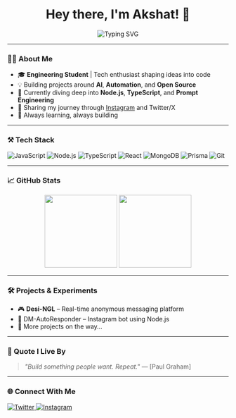 <h1 align="center">Hey there, I'm Akshat! 👋</h1>

<p align="center">
  <img src="https://readme-typing-svg.herokuapp.com?font=Fira+Code&size=22&pause=1000&center=true&vCenter=true&width=440&lines=Passionate+Coder+%F0%9F%94%A5;Engineering+Mind+%E2%9C%A8;AI+Explorer+%F0%9F%A4%96;Lifelong+Learner+%F0%9F%93%9A" alt="Typing SVG" />
</p>

---

### 🧑‍💻 About Me

- 🎓 **Engineering Student** | Tech enthusiast shaping ideas into code
- 💡 Building projects around **AI**, **Automation**, and **Open Source**
- 🌱 Currently diving deep into **Node.js**, **TypeScript**, and **Prompt Engineering**
- 🚀 Sharing my journey through [Instagram](https://instagram.com/aksshh.exe) and Twitter/X  
- 🧠 Always learning, always building

---

### ⚒️ Tech Stack

![JavaScript](https://img.shields.io/badge/-JavaScript-F7DF1E?style=flat-square&logo=javascript&logoColor=000)
![Node.js](https://img.shields.io/badge/-Node.js-339933?style=flat-square&logo=node.js&logoColor=white)
![TypeScript](https://img.shields.io/badge/-TypeScript-3178C6?style=flat-square&logo=typescript&logoColor=white)
![React](https://img.shields.io/badge/-React-61DAFB?style=flat-square&logo=react&logoColor=black)
![MongoDB](https://img.shields.io/badge/-MongoDB-47A248?style=flat-square&logo=mongodb&logoColor=white)
![Prisma](https://img.shields.io/badge/-Prisma-2D3748?style=flat-square&logo=prisma&logoColor=white)
![Git](https://img.shields.io/badge/-Git-F05032?style=flat-square&logo=git&logoColor=white)

---

### 📈 GitHub Stats

<p align="center">
  <img src="https://github-readme-stats.vercel.app/api?username=aksshh&show_icons=true&theme=radical" height="165" />
  <img src="https://github-readme-stats.vercel.app/api/top-langs/?username=aksshh&layout=compact&theme=radical" height="165" />
</p>

---

### 🛠 Projects & Experiments

- 🎮 **Desi-NGL** – Real-time anonymous messaging platform
- 🤖 DM-AutoResponder – Instagram bot using Node.js
- 💬 More projects on the way…

---

### 🧠 Quote I Live By

> *"Build something people want. Repeat."* — [Paul Graham]

---

### 🌐 Connect With Me

<p align="left">
  <a href="https://twitter.com/aksshh_" target="_blank">
    <img alt="Twitter" src="https://img.shields.io/badge/X-%231DA1F2.svg?style=flat&logo=Twitter&logoColor=white" />
  </a>
  <a href="https://instagram.com/aksshh.exe" target="_blank">
    <img alt="Instagram" src="https://img.shields.io/badge/Instagram-E4405F?style=flat&logo=instagram&logoColor=white" />
  </a>
</p>
